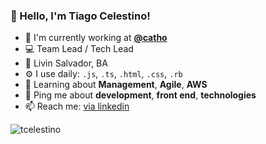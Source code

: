 ### 👋 Hello, I'm Tiago Celestino!

- 🏢 I'm currently working at **[@catho](https://github.com/catho)**
- 💻 Team Lead / Tech Lead
- 🏡 Livin Salvador, BA
- ⚙️ I use daily: `.js`, `.ts`, `.html`, `.css`, `.rb`
- 🌱 Learning about **Management**, **Agile**, **AWS**
- 💬 Ping me about **development**, **front end**, **technologies**
- 📫 Reach me: [via linkedin](https://www.linkedin.com/in/tcelestino/)

<img align="center" src="https://github-readme-stats.vercel.app/api?username=tcelestino&show_icons=true&count_private=true&hide=stars" alt="tcelestino" />

